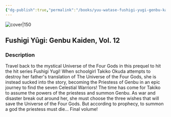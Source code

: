 ```yaml
---
{"dg-publish":true,"permalink":"/books/yuu-watase-fushigi-yugi-genbu-kaiden-vol-12/","title":"\"Fushigi Yûgi: Genbu Kaiden, Vol. 12\"","tags":["manga","romance","Fantasy"]}
---
```




![cover|150](http://books.google.com/books/content?id=D-WNngEACAAJ&printsec=frontcover&img=1&zoom=1&source=gbs_api)

## Fushigi Yûgi: Genbu Kaiden, Vol. 12

### Description

Travel back to the mystical Universe of the Four Gods in this prequel to hit the hit series Fushigi Yugi! When schoolgirl Takiko Okuda attempts to destroy her father's translation of The Universe of the Four Gods, she is instead sucked into the story, becoming the Priestess of Genbu in an epic journey to find the seven Celestial Warriors! The time has come for Takiko to assume the powers of the priestess and summon Genbu. As war and disaster break out around her, she must choose the three wishes that will save the Universe of the Four Gods. But according to prophecy, to summon a god the priestess must die… Final volume!
```